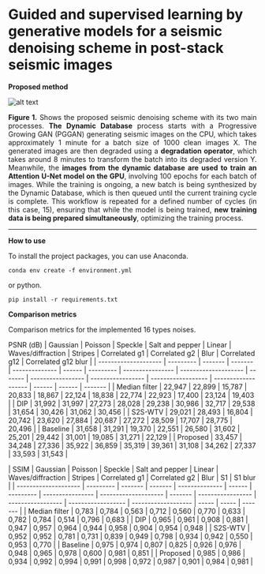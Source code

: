 # Guided and supervised learning by generative models for a seismic denoising scheme in post-stack seismic images

**Proposed method**

![alt text](escheme.png "Seismic denoising scheme")

<div style="text-align: justify"> 
<b>Figure 1.</b> Shows the proposed seismic denoising scheme with its two main processes. <b>The Dynamic Database</b> process starts with a Progressive Growing GAN (PGGAN) generating seismic images on the CPU, which takes approximately 1 minute for a batch size of 1000 clean images X. The generated images are then degraded using a <b>degradation operator</b>, which takes around 8 minutes to transform the batch into its degraded version Y. Meanwhile, the <b>images from the dynamic database are used to train an Attention U-Net model on the GPU</b>, involving 100 epochs for each batch of images. While the training is ongoing, a new batch is being synthesized by the Dynamic Database, which is then queued until the current training cycle is complete. This workflow is repeated for a defined number of cycles (in this case, 15), ensuring that while the model is being trained, <b>new training data is being prepared simultaneously</b>, optimizing the training process.
</div>

<hr/>

**How to use**

To install the project packages, you can use Anaconda.
```
conda env create -f environment.yml
```
or python.
```
pip install -r requirements.txt
```

**Comparison metrics**

Comparison metrics for the implemented 16 types noises.
 
 PSNR (dB)            | Gaussian | Poisson | Speckle | Salt and pepper | Linear | Waves/diffraction | Stripes | Correlated g1 | Correlated g2 | Blur   | Correlated g12     |  Correlated g12 blur |
| -------------------- | --------- | ------- | ------- | -------------- | ------ | --------- | ---------------- | -------------------- | ------- | ----------------- | ----------------- | ------------------ | ------------------- | ------ | ------ | ------- |
| Median filter  | 22,947    | 22,899  | 15,787  | 20,833         | 18,867     | 22,124     | 18,838  | 22,774            | 22,923            | 17,400 | 23,124 | 19,403  |
| DIP            | 31,992    | 31,997  | 27,273  | 28,028         | 29,238     | 30,986     | 32,717  | 29,538            | 31,654            | 30,426 | 31,062 | 30,456  |
| S2S-WTV        | 29,021    | 28,493  | 16,804  | 20,742         | 23,620     | 27,884     | 20,687  | 27,272            | 28,509            | 17,707 | 28,775 | 20,496  |
| Baseline       | 31,658    | 31,291  | 19,370  | 22,551         | 26,580     | 31,602     | 25,201  | 29,442            | 31,001            | 19,085 | 31,271 | 22,129  |
| Proposed       | 33,457    | 34,248  | 27,336  | 35,922         | 36,859     | 35,319     | 39,361  | 31,108            | 34,262            | 27,337 | 33,593 | 31,543  |



| SSIM                 | Gaussian | Poisson | Speckle | Salt and pepper | Linear | Waves/diffraction | Stripes | Correlated g1 | Correlated g2 | Blur  | S1    | S1 blur |
| -------------------- | --------- | ------- | ------- | -------------- | ------ | --------- | ---------------- | -------------------- | ------- | ----------------- | ----------------- | ------------------ | ------------------- | ----- | ----- | ------- |
| Median filter | 0,783     | 0,784   | 0,563   | 0,712      | 0,560      | 0,770     | 0,633   | 0,782      | 0,784           | 0,514 | 0,796 | 0,683   |
| DIP           | 0,965     | 0,961   | 0,908   | 0,881      | 0,947      | 0,957     | 0,964   | 0,944      | 0,958           | 0,904 | 0,954 | 0,948   |
| S2S-WTV       | 0,952     | 0,952   | 0,781   | 0,731      | 0,839      | 0,949     | 0,798   | 0,934      | 0,942           | 0,550 | 0,953 | 0,770   |
| Baseline      | 0,975     | 0,974   | 0,807   | 0,825      | 0,926      | 0,976     | 0,948   | 0,965      | 0,978           | 0,600 | 0,981 | 0,851   |
| Proposed      | 0,985     | 0,986   | 0,934   | 0,992      | 0,994      | 0,991     | 0,998   | 0,972      | 0,987           | 0,901 | 0,984 | 0,981   |
